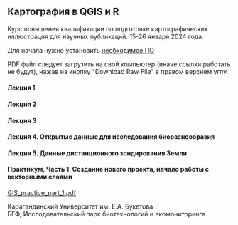 ## Картография в QGIS и R
Курс повышения квалификации по подготовке картографических иллюстрация для научных публикаций.
15-26 января 2024 года.

Для начала нужно установить [необходимое ПО](https://github.com/MaxCarabus/CartographyQGISandR/blob/main/QGIS_and_R_soft.pdf)

PDF файл следует загрузить на свой компьютер (иначе ссылки работать не будут), нажав на кнопку "Download Raw File" в правом верхнем углу.

#### Лекция 1

#### Лекция 2

#### Лекция 3

#### Лекция 4. Открытые данные для исследования биоразнообразия

#### Лекция 5. Данные дистанционного зондирования Земли

#### Практикум, Часть 1. Создание нового проекта, начало работы с векторными слоями 
[GIS_practice_part_1.pdf](https://github.com/MaxCarabus/CartographyQGISandR/blob/main/GIS_practice_part_1.pdf)

Карагандинский Университет им. Е.А. Букетова<br>
БГФ, Исслодовательский парк биотехнологий и экомониторинга
